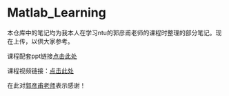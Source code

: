 # Matlab_Learning

本仓库中的笔记均为我本人在学习ntu的郭彦甫老师的课程时整理的部分笔记。现在上传，以供大家参考。

课程配套ppt链接[点击此处](https://www.mlmvlab.bime.ntu.edu.tw/matlab-%E4%B9%8B%E5%B7%A5%E7%A8%8B%E6%87%89%E7%94%A8)

课程视频链接：[点击此处](https://youtu.be/KHFZLkm9qs0)

在此对[郭彦甫老师](https://youtube.com/@yanfukuo?si=eNjOaJ9VxSInWmxt)表示感谢！
